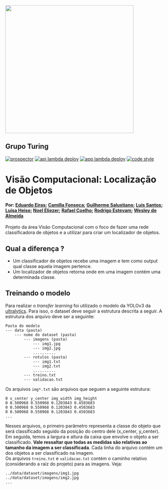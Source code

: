 <img src="https://i.ibb.co/DtHQ3FG/802x265-Logo-GT.png" width="400">

## Grupo Turing

[![prospector](https://github.com/turing-usp/QEEP/actions/workflows/ci.yml/badge.svg)](https://github.com/turing-usp/QEEP/actions/workflows/ci.yml)
[![api lambda deploy](https://github.com/turing-usp/QEEP/actions/workflows/api_deploy.yml/badge.svg)](https://github.com/turing-usp/QEEP/actions/workflows/api_deploy.yml)
[![app lambda deploy](https://github.com/turing-usp/QEEP/actions/workflows/app_deploy.yml/badge.svg)](https://github.com/turing-usp/QEEP/actions/workflows/app_deploy.yml)
[![code style](https://img.shields.io/badge/code%20style-black-000000.svg)](https://github.com/psf/black)

# Visão Computacional: Localização de Objetos
#### Por: [Eduardo Eiras](https://github.com/dueiras);  [Camilla Fonseca](https://github.com/fonsecamilla); [Guilherme Salustiano](https://github.com/guissalustiano); [Luis Santos](https://github.com/luizsantos-1); [Luísa Heise](https://github.com/luisaheise); [Noel Eliezer](https://github.com/anor4k); [Rafael Coelho](https://github.com/rafael-acoelho); [Rodrigo Estevam](https://github.com/materloki); [Wesley de Almeida](https://github.com/WesPereira)
Projeto da área Visão Computacional com o foco de fazer uma rede classificadora de objetos e a utilizar para criar um localizador de objetos.

## Qual a diferença ?

- Um classificador de objetos recebe uma imagem e tem como output qual classe aquela imagem pertence.
- Um localizador de objetos retorna onde em uma imagem contém uma determinada classe.

## Treinando o modelo
Para realizar o _transfer learning_ foi utilizado o modelo da YOLOv3 da [ultralytics](https://github.com/ultralytics/yolov3). Para isso, o dataset deve seguir a estrutura descrita a seguir. A estrutura dos arquivo deve ser a seguinte:
```
Pasta do modelo
--- data (pasta)
    --- nome do dataset (pasta)
        --- imagens (pasta)
            --- img1.jpg
            --- img2.jpg
            ..........
        --- rotulos (pasta)
            --- img1.txt
            --- img2.txt
            ..........
        --- treino.txt
        --- validacao.txt
```
Os arquivos <code>img*.txt</code> são arquivos que seguem a seguinte estrutura:
```
0 x_center y_center img_width img_height
0 0.500968 0.550968 0.1203843 0.4503683
0 0.500968 0.550968 0.1203843 0.4503683
0 0.500968 0.550968 0.1203843 0.4503683
...
```
Nesses arquivos, o primeiro parâmetro representa a classe do objeto que será classificado seguido da posição do centro dele (x_center, y_center). Em seguida, temos a largura e altura da caixa que envolve o objeto a ser classificado. **Vale ressaltar que todas as medidas são relativas ao tamanho da imagem a ser classificada**. Cada linha do arquivo contém um dos objetos a ser classificado na imagem.<br>
Os arquivos <code>treino.txt</code> e <code>validacao.txt</code> contém o caminho relativo (considerando a raiz do projeto) para as imagens. Veja:
```
../data/dataset/imagens/img1.jpg
../data/dataset/imagens/img2.jpg
...
```
